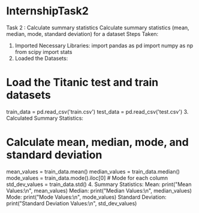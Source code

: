 # InternshipTask2
Task 2 : Calculate summary statistics Calculate summary statistics (mean, median, mode, standard deviation) for a dataset
Steps Taken:
1. Imported Necessary Libraries:
    import pandas as pd
    import numpy as np
    from scipy import stats
2. Loaded the Datasets:
# Load the Titanic test and train datasets
  train_data = pd.read_csv('train.csv')
  test_data = pd.read_csv('test.csv')
3. Calculated Summary Statistics:
  # Calculate mean, median, mode, and standard deviation
  mean_values = train_data.mean()
  median_values = train_data.median()
  mode_values = train_data.mode().iloc[0]  # Mode for each column
  std_dev_values = train_data.std()
4. Summary Statistics:
Mean:
print("Mean Values:\n", mean_values)
Median:
print("Median Values:\n", median_values)
Mode:
print("Mode Values:\n", mode_values)
Standard Deviation:
print("Standard Deviation Values:\n", std_dev_values)

 
